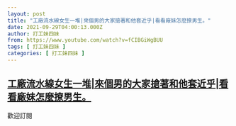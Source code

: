```yaml
---
layout: post
title: "工廠流水線女生一堆|來個男的大家搶著和他套近乎|看看廠妹怎麼撩男生。"
date: 2021-09-29T04:00:13.000Z
author: 打工妹四妹
from: https://www.youtube.com/watch?v=fCIBGiWgBUU
tags: [ 打工妹四妹 ]
categories: [ 打工妹四妹 ]
---
```

<!--1632888013000-->
[工廠流水線女生一堆|來個男的大家搶著和他套近乎|看看廠妹怎麼撩男生。](https://www.youtube.com/watch?v=fCIBGiWgBUU)
------

<div>
歡迎訂閱
</div>

